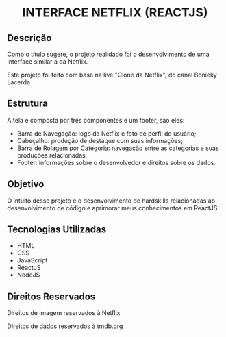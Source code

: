 <h1 align="center">INTERFACE NETFLIX (REACTJS)</h1>

<h2>Descrição</h2>
<p>Como o título sugere, o projeto realidado foi o desenvolvimento de uma interface similar a da Netflix.</p>
<p>Este projeto foi feito com base na live "Clone da Netflix", do canal Bonieky Lacerda</p>

<h2>Estrutura</h2>
<p>A tela é composta por três componentes e um footer, são eles:</p>
<ul>
  <li>Barra de Navegação: logo da Netflix e foto de perfil do usuário;</li>
  <li>Cabeçalho: produção de destaque com suas informações;</li>
  <li>Barra de Rolagem por Categoria: navegação entre as categorias e suas produções relacionadas;</li>
  <li>Footer: informações sobre o desenvolvedor e direitos sobre os dados.</li>
</ul>

<h2>Objetivo</h2>
<p>O intuito desse projeto é o desenvolvimento de hardskills relacionadas ao desenvolvimento de código e aprimorar meus conhecimentos em ReactJS.</p>

<h2>Tecnologias Utilizadas</h2>
<ul>
  <li>HTML</li>
  <li>CSS</li>
  <li>JavaScript</li>
  <li>ReactJS</li>
  <li>NodeJS</li>
</ul>

<h2>Direitos Reservados</h2>
<p>Direitos de imagem reservados à Netflix</p>
<p>DIreitos de dados reservados à tmdb.org</p>
